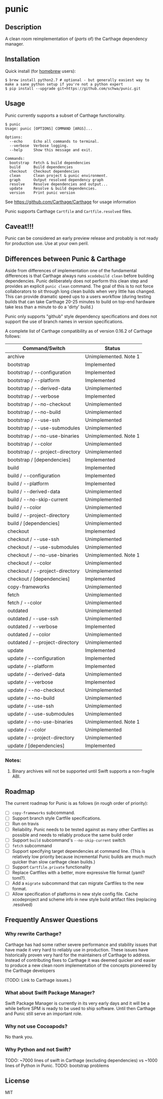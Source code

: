 # punic

## Description

A clean room reimplementation of (_parts_ of) the Carthage dependency manager.

## Installation

Quick install (for [homebrew](http://brew.sh) users):

```shell
$ brew install python2.7 # optional - but generally easiest way to make a sane python setup if you're not a python expert
$ pip install --upgrade git+https://github.com/schwa/punic.git
```

## Usage

Punic currently supports a subset of Carthage functionality.

```shell
$ punic
Usage: punic [OPTIONS] COMMAND [ARGS]...

Options:
  --echo     Echo all commands to terminal.
  --verbose  Verbose logging.
  --help     Show this message and exit.

Commands:
  bootstrap  Fetch & build dependencies
  build      Build dependencies
  checkout   Checkout dependencies
  clean      Clean project & punic environment.
  graph      Output resolved dependency graph
  resolve    Resolve dependencies and output...
  update     Resolve & build dependencies.
  version    Print punic version
```

See https://github.com/Carthage/Carthage for usage information

Punic supports Carthage `Cartfile` and `Cartfile.resolved` files.

## Caveat!!!

Punic can be considered an early preview release and probably is not ready for production use. Use at your own peril.

## Differences between Punic & Carthage

Aside from differences of implementation one of the fundamental differences is that Carthage always runs `xcodebuild clean` before building dependencies. Punic deliberately does not perform this clean step and provides an explicit `punic clean` command. The goal of this is to not force collaborators to sit through long clean builds when very little has changed. This can provide dramatic speed ups to a users workflow (during testing builds that can take Carthage 20-25 minutes to build on top-end hardware take less than a minute to do a 'dirty' build.)

Punic only supports "github" style dependency specifications and does not support the use of branch names in version specifications.

A complete list of Carthage compatibility as of version 0.16.2 of Carthage follows:

| Command/Switch                  | Status                             |
| ---------------                 | ---------------------------------- |
| archive                         | Unimplemented. Note 1              |
| bootstrap                       | Implemented                        |
| bootstrap / --configuration     | Implemented                        |
| bootstrap / --platform          | Implemented                        |
| bootstrap / --derived-data      | Unimplemented                      |
| bootstrap / --verbose           | Implemented                        |
| bootstrap / --no-checkout       | Unimplemented                      |
| bootstrap / --no-build          | Unimplemented                      |
| bootstrap / --use-ssh           | Unimplemented                      |
| bootstrap / --use-submodules    | Unimplemented                      |
| bootstrap / --no-use-binaries   | Unimplemented. Note 1              |
| bootstrap / --color             | Unimplemented                      |
| bootstrap / --project-directory | Unimplemented                      |
| bootstrap / [dependencies]      | Implemented                        |
| build                           | Implemented                        |
| build / --configuration         | Implemented                        |
| build / --platform              | Implemented                        |
| build / --derived-data          | Unimplemented                      |
| build / --no-skip-current       | Unimplemented                      |
| build / --color                 | Unimplemented                      |
| build / --project-directory     | Unimplemented                      |
| build / [dependencies]          | Unimplemented                      |
| checkout                        | Implemented                        |
| checkout / --use-ssh            | Unimplemented                      |
| checkout / --use-submodules     | Unimplemented                      |
| checkout / --no-use-binaries    | Unimplemented. Note 1              |
| checkout / --color              | Unimplemented                      |
| checkout / --project-directory  | Unimplemented                      |
| checkout / [dependencies]       | Implemented                        |
| copy-frameworks                 | Unimplemented                      |
| fetch                           | Unimplemented                      |
| fetch / --color                 | Unimplemented                      |
| outdated                        | Unimplemented                      |
| outdated / --use-ssh            | Unimplemented                      |
| outdated / --verbose            | Implemented                        |
| outdated / --color              | Unimplemented                      |
| outdated / --project-directory  | Unimplemented                      |
| update                          | Implemented                        |
| update / --configuration        | Implemented                        |
| update / --platform             | Implemented                        |
| update / --derived-data         | Unimplemented                      |
| update / --verbose              | Implemented                        |
| update / --no-checkout          | Unimplemented                      |
| update / --no-build             | Unimplemented                      |
| update / --use-ssh              | Unimplemented                      |
| update / --use-submodules       | Unimplemented                      |
| update / --no-use-binaries      | Unimplemented. Note 1              |
| update / --color                | Unimplemented                      |
| update / --project-directory    | Unimplemented                      |
| update / [dependencies]         | Implemented                        |

### Notes:

1. Binary archives will not be supported until Swift supports a non-fragile ABI.

## Roadmap

The current roadmap for Punic is as follows (in rough order of priority):

- [ ] `copy-frameworks` subcommand.
- [ ] Support branch style Cartfile specifications.
- [ ] Run on travis
- [ ] Reliability. Punic needs to be tested against as many other Cartfiles as possible and needs to reliably produce the same build order
- [ ] Support `build` subcommand's `--no-skip-current` switch
- [ ] `fetch` subcommand
- [ ] Support specifying target dependencies at command line. (This is relatively low priority because incremental Punic builds are much much quicker than slow carthage clean builds.)
- [ ] Support `Cartfile.private` functionality
- [ ] Replace Cartfiles with a better, more expressive file format (yaml? toml?).
- [ ] Add a `migrate` subcommand that can migrate Cartfiles to the new format.
- [ ] Allow specification of platforms in new style config file. Cache xcodeproject and scheme info in new style build artifact files (replacing .resolved)

## Frequently Answer Questions

### Why rewrite Carthage?

Carthage has had some rather severe performance and stability issues that have made it very hard to reliably use in production. These issues have historically proven very hard for the maintainers of Carthage to address. Instead of contributing fixes to Carthage it was deemed quicker and easier to produce a new clean room implementation of the concepts pioneered by the Carthage developers

(TODO: Link to Carthage issues.)

### What about Swift Package Manager?

Swift Package Manager is currently in its very early days and it will be a while before SPM is ready to be used to ship software. Until then Carthage and Punic still serve an important role.

### Why not use Cocoapods?

No thank you.

### Why Python and not Swift?

TODO: ~7000 lines of swift in Carthage (excluding dependencies) vs ~1000 lines of Python in Punic.
TODO: bootstrap problems

## License

MIT
